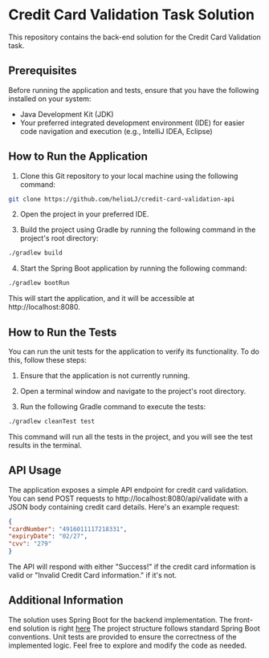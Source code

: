 # Credit Card Validation Task Solution
This repository contains the back-end solution for the Credit Card Validation task.

## Prerequisites
Before running the application and tests, ensure that you have the following installed on your system:

- Java Development Kit (JDK)
- Your preferred integrated development environment (IDE) for easier code navigation and execution (e.g., IntelliJ IDEA, Eclipse)

## How to Run the Application
1. Clone this Git repository to your local machine using the following command:
```bash
git clone https://github.com/helioLJ/credit-card-validation-api
```
2. Open the project in your preferred IDE.

3. Build the project using Gradle by running the following command in the project's root directory:

```bash
./gradlew build
```
4. Start the Spring Boot application by running the following command:

```bash
./gradlew bootRun
```

This will start the application, and it will be accessible at http://localhost:8080.

## How to Run the Tests
You can run the unit tests for the application to verify its functionality. To do this, follow these steps:

1. Ensure that the application is not currently running.

2. Open a terminal window and navigate to the project's root directory.

3. Run the following Gradle command to execute the tests:

```bash
./gradlew cleanTest test
```
This command will run all the tests in the project, and you will see the test results in the terminal.

## API Usage
The application exposes a simple API endpoint for credit card validation. You can send POST requests to http://localhost:8080/api/validate with a JSON body containing credit card details. Here's an example request:

```json
{
"cardNumber": "4916011117218331",
"expiryDate": "02/27",
"cvv": "279"
}
```
The API will respond with either "Success!" if the credit card information is valid or "Invalid Credit Card information." if it's not.

## Additional Information
The solution uses Spring Boot for the backend implementation.
The front-end solution is right [here](#) 
The project structure follows standard Spring Boot conventions.
Unit tests are provided to ensure the correctness of the implemented logic.
Feel free to explore and modify the code as needed.
